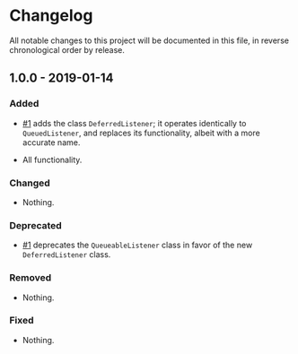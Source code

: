 # Changelog

All notable changes to this project will be documented in this file, in reverse chronological order by release.

## 1.0.0 - 2019-01-14

### Added

- [#1](https://github.com/phly/phly-swoole-taskworker/pull/1) adds the class `DeferredListener`; it operates identically to `QueuedListener`,
  and replaces its functionality, albeit with a more accurate name.

- All functionality.

### Changed

- Nothing.

### Deprecated

- [#1](https://github.com/phly/phly-swoole-taskworker/pull/1) deprecates the `QueueableListener` class in favor of the new
  `DeferredListener` class.

### Removed

- Nothing.

### Fixed

- Nothing.

